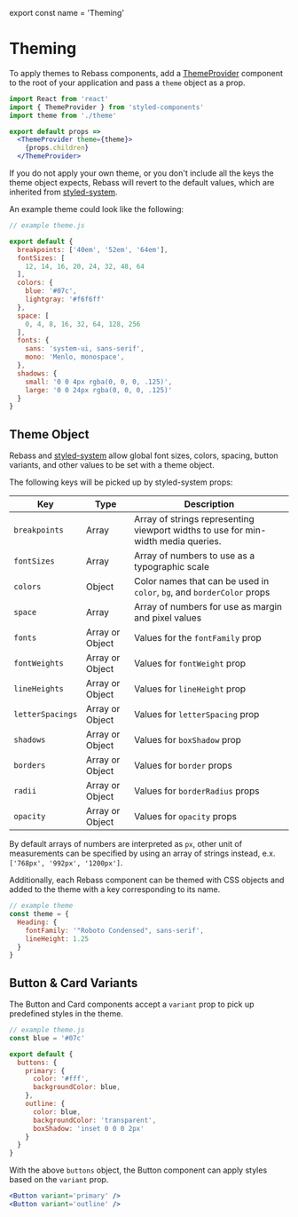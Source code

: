 
export const name = 'Theming'

# Theming

To apply themes to Rebass components, add a [ThemeProvider][] component to the root of your application and pass a `theme` object as a prop.

```jsx
import React from 'react'
import { ThemeProvider } from 'styled-components'
import theme from './theme'

export default props =>
  <ThemeProvider theme={theme}>
    {props.children}
  </ThemeProvider>
```

If you do not apply your own theme, or you don't include all the keys the theme object expects, Rebass will revert to the default values, which are inherited from [styled-system][].

An example theme could look like the following:

```js
// example theme.js

export default {
  breakpoints: ['40em', '52em', '64em'],
  fontSizes: [
    12, 14, 16, 20, 24, 32, 48, 64
  ],
  colors: {
    blue: '#07c',
    lightgray: '#f6f6ff'
  },
  space: [
    0, 4, 8, 16, 32, 64, 128, 256
  ],
  fonts: {
    sans: 'system-ui, sans-serif',
    mono: 'Menlo, monospace',
  },
  shadows: {
    small: '0 0 4px rgba(0, 0, 0, .125)',
    large: '0 0 24px rgba(0, 0, 0, .125)'
  }
}
```

## Theme Object

Rebass and [styled-system][] allow global font sizes, colors, spacing, button variants, and other values to be set with a theme object.

The following keys will be picked up by styled-system props:

Key | Type | Description
---|---|---
`breakpoints` | Array | Array of strings representing viewport widths to use for min-width media queries.
`fontSizes` | Array | Array of numbers to use as a typographic scale
`colors` | Object | Color names that can be used in `color`, `bg`, and `borderColor` props
`space` | Array | Array of numbers for use as margin and pixel values
`fonts` | Array or Object | Values for the `fontFamily` prop
`fontWeights` | Array or Object | Values for `fontWeight` prop
`lineHeights` | Array or Object | Values for `lineHeight` prop
`letterSpacings` | Array or Object | Values for `letterSpacing` prop
`shadows` | Array or Object | Values for `boxShadow` prop
`borders` | Array or Object | Values for `border` props
`radii` | Array or Object | Values for `borderRadius` props
`opacity` | Array or Object | Values for `opacity` props

By default arrays of numbers are interpreted as `px`, other unit of measurements can be specified by using an array of strings instead, e.x. `['768px', '992px', '1200px']`.

Additionally, each Rebass component can be themed with
CSS objects and added to the theme with a key corresponding to its name.

```js
// example theme
const theme = {
  Heading: {
    fontFamily: '"Roboto Condensed", sans-serif',
    lineHeight: 1.25
  }
}
```

## Button & Card Variants

The Button and Card components accept a `variant` prop to pick up predefined styles in the theme.

```js
// example theme.js
const blue = '#07c'

export default {
  buttons: {
    primary: {
      color: '#fff',
      backgroundColor: blue,
    },
    outline: {
      color: blue,
      backgroundColor: 'transparent',
      boxShadow: 'inset 0 0 0 2px'
    }
  }
}
```

With the above `buttons` object, the Button component can apply styles based on the `variant` prop.

```jsx
<Button variant='primary' />
<Button variant='outline' />
```


[ThemeProvider]: https://www.styled-components.com/docs/advanced#theming
[styled-system]: https://github.com/jxnblk/styled-system

